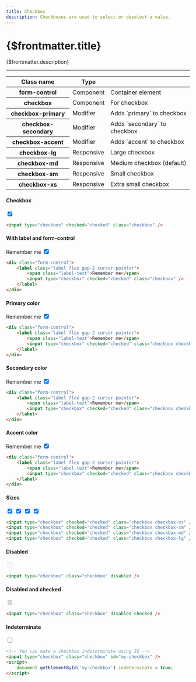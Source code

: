 ```yaml
---
title: Checkbox
description: Checkboxes are used to select or deselect a value.
---
```


# {$frontmatter.title}

{$frontmatter.description}

<hr class="border-gray-divider mt-10">

<div class="not-prose mt-6 mb-10 overflow-x-auto">
    <table class="table-compact table w-full">
        <thead>
            <tr>
                <th class="flex items-center gap-2 normal-case">
                    <span>Class name</span>
                </th>
                <th class="normal-case">Type</th>
                <th></th>
            </tr>
        </thead>
        <tbody>
            <tr>
                <th class="font-normal"><span class="font-mono lowercase">form-control</span></th>
                <td><span class="badge badge-sm badge-ghost w-20">Component</span></td>
                <td>Container element</td>
            </tr>
            <tr>
                <th class="font-normal"><span class="font-mono lowercase">checkbox</span></th>
                <td><span class="badge badge-sm badge-ghost w-20">Component</span></td>
                <td>For checkbox</td>
            </tr>
            <tr>
                <th class="font-normal"><span class="font-mono lowercase">checkbox-primary</span></th>
                <td>
                    <div class="tooltip tooltip-right cursor-help" data-tip="Changes the style of a component"><span class="badge badge-sm badge-outline w-20">Modifier</span></div>
                </td>
                <td>Adds `primary` to checkbox</td>
            </tr>
            <tr>
                <th class="font-normal"><span class="font-mono lowercase">checkbox-secondary</span></th>
                <td>
                    <div class="tooltip tooltip-right cursor-help" data-tip="Changes the style of a component"><span class="badge badge-sm badge-outline w-20">Modifier</span></div>
                </td>
                <td>Adds `secondary` to checkbox</td>
            </tr>
            <tr>
                <th class="font-normal"><span class="font-mono lowercase">checkbox-accent</span></th>
                <td>
                    <div class="tooltip tooltip-right cursor-help" data-tip="Changes the style of a component"><span class="badge badge-sm badge-outline w-20">Modifier</span></div>
                </td>
                <td>Adds `accent` to checkbox</td>
            </tr>
            <tr>
                <th class="font-normal"><span class="font-mono lowercase">checkbox-lg</span></th>
                <td>
                    <div class="tooltip tooltip-right cursor-help" data-tip="Supports responsive prefixes (sm:, lg:, …)"><span class="badge badge-sm badge-success w-20">Responsive</span></div>
                </td>
                <td>Large checkbox</td>
            </tr>
            <tr>
                <th class="font-normal"><span class="font-mono lowercase">checkbox-md</span></th>
                <td>
                    <div class="tooltip tooltip-right cursor-help" data-tip="Supports responsive prefixes (sm:, lg:, …)"><span class="badge badge-sm badge-success w-20">Responsive</span></div>
                </td>
                <td>Medium checkbox (default)</td>
            </tr>
            <tr>
                <th class="font-normal"><span class="font-mono lowercase">checkbox-sm</span></th>
                <td>
                    <div class="tooltip tooltip-right cursor-help" data-tip="Supports responsive prefixes (sm:, lg:, …)"><span class="badge badge-sm badge-success w-20">Responsive</span></div>
                </td>
                <td>Small checkbox</td>
            </tr>
            <tr>
                <th class="font-normal"><span class="font-mono lowercase">checkbox-xs</span></th>
                <td>
                    <div class="tooltip tooltip-right cursor-help" data-tip="Supports responsive prefixes (sm:, lg:, …)"><span class="badge badge-sm badge-success w-20">Responsive</span></div>
                </td>
                <td>Extra small checkbox</td>
            </tr>
        </tbody>
    </table>
</div>

<h4 class="pt-10">Checkbox</h4>

<div class="h-32 not-prose flex items-center justify-center">
    <input type="checkbox" checked="checked" class="checkbox" />
</div>

```html
<input type="checkbox" checked="checked" class="checkbox" />
```

<h4 class="pt-10">With label and form-control</h4>

<div class="h-32 not-prose flex items-center justify-center">
    <div class="form-control">
        <label class="label flex gap-2 cursor-pointer">
            <span class="label-text">Remember me</span>
            <input type="checkbox" checked="checked" class="checkbox" />
        </label>
    </div>
</div>

```html
<div class="form-control">
	<label class="label flex gap-2 cursor-pointer">
		<span class="label-text">Remember me</span>
		<input type="checkbox" checked="checked" class="checkbox" />
	</label>
</div>
```

<h4 class="pt-10">Primary color</h4>

<div class="h-32 not-prose flex items-center justify-center">
    <div class="form-control">
        <label class="label flex gap-2 cursor-pointer">
            <span class="label-text">Remember me</span>
            <input type="checkbox" checked="checked" class="checkbox checkbox-primary" />
        </label>
    </div>
</div>

```html
<div class="form-control">
	<label class="label flex gap-2 cursor-pointer">
		<span class="label-text">Remember me</span>
		<input type="checkbox" checked="checked" class="checkbox checkbox-primary" />
	</label>
</div>
```

<h4 class="pt-10">Secondary color</h4>

<div class="h-32 not-prose flex items-center justify-center">
    <div class="form-control">
        <label class="label flex gap-2 cursor-pointer">
            <span class="label-text">Remember me</span>
            <input type="checkbox" checked="checked" class="checkbox checkbox-secondary" />
        </label>
    </div>
</div>

```html
<div class="form-control">
	<label class="label flex gap-2 cursor-pointer">
		<span class="label-text">Remember me</span>
		<input type="checkbox" checked="checked" class="checkbox checkbox-accent" />
	</label>
</div>
```

<h4 class="pt-10">Accent color</h4>

<div class="h-32 not-prose flex items-center justify-center">
    <div class="form-control">
        <label class="label flex gap-2 cursor-pointer">
            <span class="label-text">Remember me</span>
            <input type="checkbox" checked="checked" class="checkbox checkbox-accent" />
        </label>
    </div>
</div>

```html
<div class="form-control">
	<label class="label flex gap-2 cursor-pointer">
		<span class="label-text">Remember me</span>
		<input type="checkbox" checked="checked" class="checkbox checkbox-secondary" />
	</label>
</div>
```

<h4 class="pt-10">Sizes</h4>

<div class="h-32 not-prose flex gap-2 items-center justify-center">
    <input type="checkbox" checked="checked" class="checkbox checkbox-xs" />
    <input type="checkbox" checked="checked" class="checkbox checkbox-sm" />
    <input type="checkbox" checked="checked" class="checkbox checkbox-md" />
    <input type="checkbox" checked="checked" class="checkbox checkbox-lg" />
</div>

```html
<input type="checkbox" checked="checked" class="checkbox checkbox-xs" />
<input type="checkbox" checked="checked" class="checkbox checkbox-sm" />
<input type="checkbox" checked="checked" class="checkbox checkbox-md" />
<input type="checkbox" checked="checked" class="checkbox checkbox-lg" />
```

<h4 class="pt-10">Disabled</h4>

<div class="h-32 not-prose flex gap-2 items-center justify-center">
    <input type="checkbox" class="checkbox" disabled />
</div>

```html
<input type="checkbox" class="checkbox" disabled />
```

<h4 class="pt-10">Disabled and checked</h4>

<div class="h-32 not-prose flex gap-2 items-center justify-center">
    <input type="checkbox" class="checkbox" disabled checked />
</div>

```html
<input type="checkbox" class="checkbox" disabled checked />
```

<h4 class="pt-10">Indeterminate</h4>

<div class="h-32 not-prose flex gap-2 items-center justify-center">
    <!-- You can make a checkbox indeterminate using JS -->
    <input type="checkbox" class="checkbox" id="my-checkbox1" />
    <script>
        document.getElementById("my-checkbox1").indeterminate = true;
        // var checkbox = document.getElementById("my-checkbox1");
        // checkbox.indeterminate = true;
    </script>
</div>

```html
<!-- You can make a checkbox indeterminate using JS -->
<input type="checkbox" class="checkbox" id="my-checkbox" />
<script>
	document.getElementById('my-checkbox').indeterminate = true;
</script>
```
